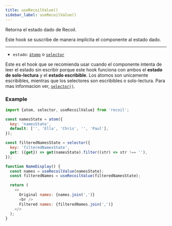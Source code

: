 ```yaml
---
title: useRecoilValue()
sidebar_label: useRecoilValue()
---
```


Retorna el estado dado de Recoil.

Este hook se suscribe de manera implícita el componente al estado dado.

---

- `estado`: [`átomo`](/docs/api-reference/core/atom) o [`selector`](/docs/api-reference/core/selector)

Este es el hook que se recomienda usar cuando el componente intenta de leer el estado sin escribir porque este hook funciona con ambos el **estado de solo-lectura** y el **estado escribible**. Los átomos son unicamente escribibles, mientras que los selectores son escribibles o solo-lectura. Para mas informacion ver, [`selector()`](/docs/api-reference/core/selector).

### Example

```javascript
import {atom, selector, useRecoilValue} from 'recoil';

const namesState = atom({
  key: 'namesState',
  default: ['', 'Ella', 'Chris', '', 'Paul'],
});

const filteredNamesState = selector({
  key: 'filteredNamesState',
  get: ({get}) => get(namesState).filter((str) => str !== ''),
});

function NameDisplay() {
  const names = useRecoilValue(namesState);
  const filteredNames = useRecoilValue(filteredNamesState);

  return (
    <>
      Original names: {names.join(',')}
      <br />
      Filtered names: {filteredNames.join(',')}
    </>
  );
}
```
